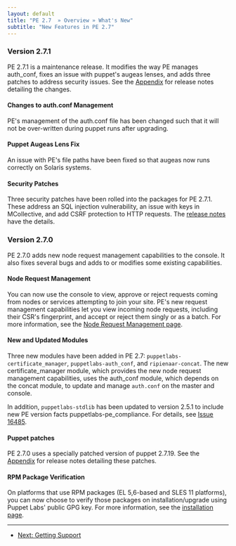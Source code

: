 ```yaml
---
layout: default
title: "PE 2.7  » Overview » What's New"
subtitle: "New Features in PE 2.7"
---
```


### Version 2.7.1
PE 2.7.1 is a maintenance release. It modifies the way PE manages auth_conf, fixes an issue with puppet's augeas lenses, and adds three patches to address security issues. See the [Appendix](appendix.html#release-notes) for release notes detailing the changes.

#### Changes to auth.conf Management

PE's management of the auth.conf file has been changed such that it will not be over-written during puppet runs after upgrading.

#### Puppet Augeas Lens Fix

An issue with PE's file paths have been fixed so that augeas now runs correctly on Solaris systems.

#### Security Patches

Three security patches have been rolled into the packages for PE 2.7.1. These address an SQL injection vulnerability, an issue with keys in MCollective, and add CSRF protection to HTTP requests. The [release notes](appendix.html#release-notes) have the details.

### Version 2.7.0

PE 2.7.0 adds new node request management capabilities to the console. It also fixes several bugs and adds to or modifies some existing capabilities. 

#### Node Request Management

You can now use the console to view, approve or reject requests coming from nodes or services attempting to join your site. PE's new request management capabilities let you view incoming node requests, including their CSR's fingerprint, and accept or reject them singly or as a batch. For more information, see the [Node Request Management page](./console_cert_mgmt.html). 

#### New and Updated Modules
Three new modules have been added in PE 2.7: `puppetlabs-certificate_manager`, `puppetlabs-auth_conf`, and `ripienaar-concat`. The new certificate_manager module, which provides the new node request management capabilities, uses the auth_conf module, which depends on the concat module, to update and manage `auth.conf` on the master and console.

In addition, `puppetlabs-stdlib` has been updated to version 2.5.1 to include new PE version facts puppetlabs-pe_compliance. For details, see [Issue 16485](http://projects.puppetlabs.com/issues/16485).

#### Puppet patches
PE 2.7.0 uses a specially patched version of puppet 2.7.19.  See the [Appendix](appendix.html) for release notes detailing these patches.


#### RPM Package Verification
On platforms that use RPM packages (EL 5,6-based and SLES 11 platforms), you can now choose to verify those packages on installation/upgrade using Puppet Labs' public GPG key. For more information, see the [installation page](http://docs.puppetlabs.com/pe/2.7/install_basic.html).


* * * 

- [Next: Getting Support](./overview_getting_support.html)
